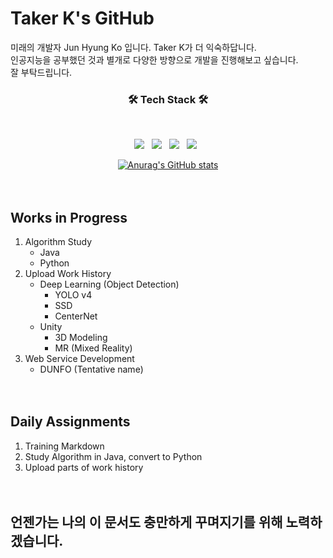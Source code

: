 # Taker K's GitHub

미래의 개발자 Jun Hyung Ko 입니다. Taker K가 더 익숙하답니다. </br>
인공지능을 공부했던 것과 별개로 다양한 방향으로 개발을 진행해보고 싶습니다.</br>
잘 부탁드립니다.</br>
<h3 align="center"><b>🛠 Tech Stack 🛠</b></h3>
</br>
<p align="center">
<!-- Html5 Tech Stack 아이콘 용 코드 -->
<img src="https://img.shields.io/badge/HTML5-E34F26?style=flat-square&logo=HTML5&logoColor=white"/></a> &nbsp
<!-- Python Tech Stack 아이콘 용 코드 -->
<img src="https://img.shields.io/badge/Python-3776AB?style=flat-square&logo=Python&logoColor=white"/></a> &nbsp
<!-- TensorFlow Tech Stack 아이콘 용 코드 -->
<img src="https://img.shields.io/badge/TensorFlow-FF6F00?style=flat-square&logo=TensorFlow&logoColor=white"/></a> &nbsp
<!-- Unity Tech Stack 아이콘 용 코드 -->
<img src="https://img.shields.io/badge/Unity-FFFFFF?style=flat-square&logo=Unity&logoColor=grey"/></a> &nbsp
<!-- 아이콘 참조 사이트 : https://simpleicons.org/?q=html5 -->

[<p align="center">![Anurag's GitHub stats](https://github-readme-stats.vercel.app/api?username=EclairTaker)](https://github.com/anuraghazra/github-readme-stats)
</br></br></br>

## Works in Progress
1. Algorithm Study
    * Java
    * Python 
2. Upload Work History
    * Deep Learning (Object Detection)
        * YOLO v4
        * SSD
        * CenterNet
    * Unity
        * 3D Modeling
        * MR (Mixed Reality)
3. Web Service Development
    * DUNFO (Tentative name)
</br></br></br>
## Daily Assignments
1. Training Markdown
2. Study Algorithm in Java, convert to Python
3. Upload parts of work history
</br></br></br>
## 언젠가는 나의 이 문서도 충만하게 꾸며지기를 위해 노력하겠습니다.